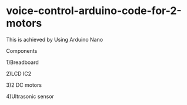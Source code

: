 # voice-control-arduino-code-for-2-motors

This is achieved by Using Arduino Nano

Components

1)Breadboard

2)LCD IC2

3)2 DC motors

4)Ultrasonic sensor

